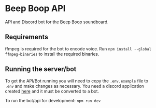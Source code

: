 Beep Boop API
=============

API and Discord bot for the Beep Boop soundboard.

Requirements
-----
ffmpeg is required for the bot to encode voice. Run `npm install --global ffmpeg-binaries` to install the required binaries.

Running the server/bot
----------------------
To get the API/Bot running you will need to copy the `.env.example` file to `.env` and make changes as necessary. You need a discord application created [here](https://discordapp.com/developers/applications/me) and it must be converted to a bot.

To run the bot/api for development: `npm run dev`